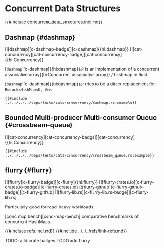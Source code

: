 # Concurrent Data Structures

{{#include concurrent_data_structures.incl.md}}

## Dashmap {#dashmap}

[![dashmap][c-dashmap-badge]][c-dashmap]{{hi:dashmap}}  [![cat-concurrency][cat-concurrency-badge]][cat-concurrency]{{hi:Concurrency}}

[`dashmap`][c-dashmap]{{hi:dashmap}}⮳ is an implementation of a concurrent associative array{{hi:Concurrent associative array}} / hashmap in Rust.

[`dashmap`][c-dashmap]{{hi:dashmap}}⮳ tries to be a direct replacement for `RwLock<HashMap<K, V>>`.

```rust,editable,noplayground
{{#include ../../../../deps/tests/cats/concurrency/dashmap.rs:example}}
```

## Bounded Multi-producer Multi-consumer Queue {#crossbeam-queue}

[![cat-concurrency][cat-concurrency-badge]][cat-concurrency]{{hi:Concurrency}}

```rust,editable
{{#include ../../../../deps/tests/cats/concurrency/crossbeam_queue.rs:example}}
```

## flurry {#flurry}

[![flurry][c-flurry-badge]][c-flurry]{{hi:flurry}}
[![flurry-crates.io][c-flurry-crates.io-badge]][c-flurry-crates.io]
[![flurry-github][c-flurry-github-badge]][c-flurry-github]
[![flurry-lib.rs][c-flurry-lib.rs-badge]][c-flurry-lib.rs]

Particularly good for read-heavy workloads.

[conc map bench][conc-map-bench] comparative benchmarks of concurrent HashMaps.

{{#include refs.incl.md}}
{{#include ../../../refs/link-refs.md}}

<div class="hidden">
TODO: add crate badges
TODO add flurry
</div>
